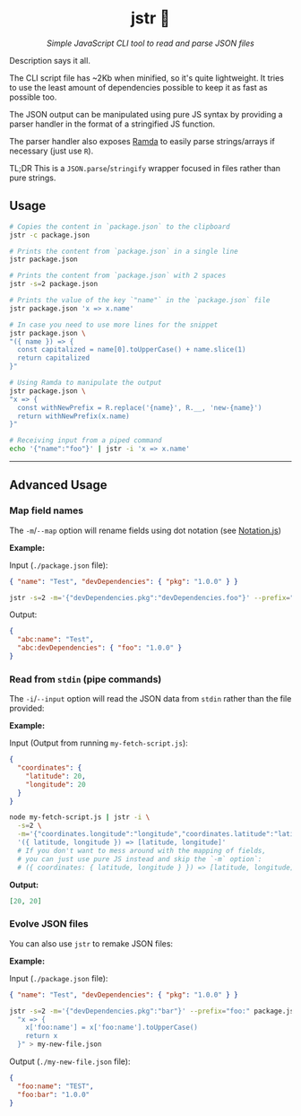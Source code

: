 <div align="center">

# jstr 🍂

_Simple JavaScript CLI tool to read and parse JSON files_

</div>

Description says it all.

The CLI script file has ~2Kb when minified, so it's quite lightweight. It tries to use the least amount of dependencies possible to keep it as fast as possible too.

The JSON output can be manipulated using pure JS syntax by providing a parser handler in the format of a stringified JS function.

The parser handler also exposes [Ramda](https://ramdajs.com/) to easily parse strings/arrays if necessary (just use `R`).

TL;DR This is a `JSON.parse`/`stringify` wrapper focused in files rather than pure strings.

## Usage

```sh
# Copies the content in `package.json` to the clipboard
jstr -c package.json

# Prints the content from `package.json` in a single line
jstr package.json

# Prints the content from `package.json` with 2 spaces
jstr -s=2 package.json

# Prints the value of the key `"name"` in the `package.json` file
jstr package.json 'x => x.name'

# In case you need to use more lines for the snippet
jstr package.json \
"({ name }) => {
  const capitalized = name[0].toUpperCase() + name.slice(1)
  return capitalized
}"

# Using Ramda to manipulate the output
jstr package.json \
"x => {
  const withNewPrefix = R.replace('{name}', R.__, 'new-{name}')
  return withNewPrefix(x.name)
}"

# Receiving input from a piped command
echo '{"name":"foo"}' | jstr -i 'x => x.name'
```

---

## Advanced Usage

### Map field names

The `-m`/`--map` option will rename fields using dot notation (see [Notation.js](https://www.npmjs.com/package/notation))

**Example:**

Input (`./package.json` file):

```json
{ "name": "Test", "devDependencies": { "pkg": "1.0.0" } }
```

```sh
jstr -s=2 -m='{"devDependencies.pkg":"devDependencies.foo"}' --prefix="bar:" package.json
```

Output:

```json
{
  "abc:name": "Test",
  "abc:devDependencies": { "foo": "1.0.0" }
}
```

### Read from `stdin` (pipe commands)

The `-i`/`--input` option will read the JSON data from `stdin` rather than the file provided:

**Example:**

Input (Output from running `my-fetch-script.js`):

```json
{
  "coordinates": {
    "latitude": 20,
    "longitude": 20
  }
}
```

```sh
node my-fetch-script.js | jstr -i \
  -s=2 \
  -m='{"coordinates.longitude":"longitude","coordinates.latitude":"latitude"}' \
  '({ latitude, longitude }) => [latitude, longitude]'
  # If you don't want to mess around with the mapping of fields,
  # you can just use pure JS instead and skip the `-m` option`:
  # ({ coordinates: { latitude, longitude } }) => [latitude, longitude]
```

**Output:**

```json
[20, 20]
```

### Evolve JSON files

You can also use `jstr` to remake JSON files:

**Example:**

Input (`./package.json` file):

```json
{ "name": "Test", "devDependencies": { "pkg": "1.0.0" } }
```

```sh
jstr -s=2 -m='{"devDependencies.pkg":"bar"}' --prefix="foo:" package.json \
  "x => {
    x['foo:name'] = x['foo:name'].toUpperCase()
    return x
  }" > my-new-file.json
```

Output (`./my-new-file.json` file):

```json
{
  "foo:name": "TEST",
  "foo:bar": "1.0.0"
}
```

